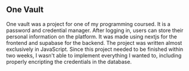 ## One Vault

One vault was a project for one of my programming coursed. It is a password and credential manager. After logging in, users can store their personal information on the platform. It was made using nextjs for the frontend and supabase for the backend. The project was written almost exclusively in JavaScript.
Since this project needed to be finished within two weeks, I wasn't able to implement everything I wanted to, including properly encripting the credentials in the database.
